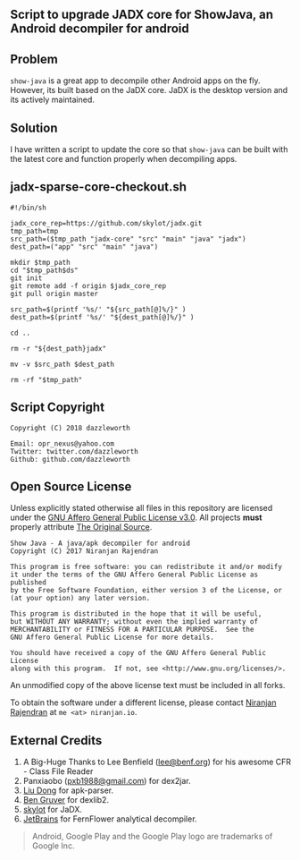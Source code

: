 ## Script to upgrade JADX core for ShowJava, an Android decompiler for android

## Problem

`show-java` is a great app to decompile other Android apps on the fly. However, its built based on the JaDX core. JaDX is the desktop version and its actively maintained.

## Solution

I have written a script to update the core so that `show-java` can be built with the latest core and function properly when decompiling apps.


## jadx-sparse-core-checkout.sh

	#!/bin/sh

	jadx_core_rep=https://github.com/skylot/jadx.git
	tmp_path=tmp
	src_path=($tmp_path "jadx-core" "src" "main" "java" "jadx")
	dest_path=("app" "src" "main" "java")

	mkdir $tmp_path
	cd "$tmp_path$ds"
	git init
	git remote add -f origin $jadx_core_rep
	git pull origin master

	src_path=$(printf '%s/' "${src_path[@]%/}" )
	dest_path=$(printf '%s/' "${dest_path[@]%/}" )

	cd ..

	rm -r "${dest_path}jadx"

	mv -v $src_path $dest_path

	rm -rf "$tmp_path"


## Script Copyright

	Copyright (C) 2018 dazzleworth
	
	Email: opr_nexus@yahoo.com
	Twitter: twitter.com/dazzleworth
	Github: github.com/dazzleworth
	

## Open Source License

Unless explicitly stated otherwise all files in this repository are licensed under the [GNU Affero General Public License v3.0](https://www.gnu.org/licenses/agpl-3.0.txt). All projects **must** properly attribute [The Original Source](https://github.com/niranjan94/show-java). 
    
    Show Java - A java/apk decompiler for android
    Copyright (C) 2017 Niranjan Rajendran

    This program is free software: you can redistribute it and/or modify
    it under the terms of the GNU Affero General Public License as published
    by the Free Software Foundation, either version 3 of the License, or
    (at your option) any later version.

    This program is distributed in the hope that it will be useful,
    but WITHOUT ANY WARRANTY; without even the implied warranty of
    MERCHANTABILITY or FITNESS FOR A PARTICULAR PURPOSE.  See the
    GNU Affero General Public License for more details.

    You should have received a copy of the GNU Affero General Public License
    along with this program.  If not, see <http://www.gnu.org/licenses/>.

An unmodified copy of the above license text must be included in all forks.

To obtain the software under a different license, please contact [Niranjan Rajendran](https://niranjan.io) at `me <at> niranjan.io`.

## External Credits

1. A Big-Huge Thanks to Lee Benfield ([lee@benf.org](mailto:lee@benf.org)) for his awesome CFR - Class File Reader
2. Panxiaobo ([pxb1988@gmail.com](mailto:pxb1988@gmail.com)) for dex2jar.
3. [Liu Dong](https://github.com/xiaxiaocao) for apk-parser.
4. [Ben Gruver](https://github.com/JesusFreke/) for dexlib2.
5. [skylot](https://github.com/skylot) for JaDX.
6. [JetBrains](https://github.com/JetBrains) for FernFlower analytical decompiler.

> Android, Google Play and the Google Play logo are trademarks of Google Inc.

